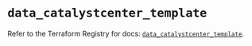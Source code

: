 # `data_catalystcenter_template`

Refer to the Terraform Registry for docs: [`data_catalystcenter_template`](https://registry.terraform.io/providers/ciscodevnet/catalystcenter/0.4.0/docs/data-sources/template).
